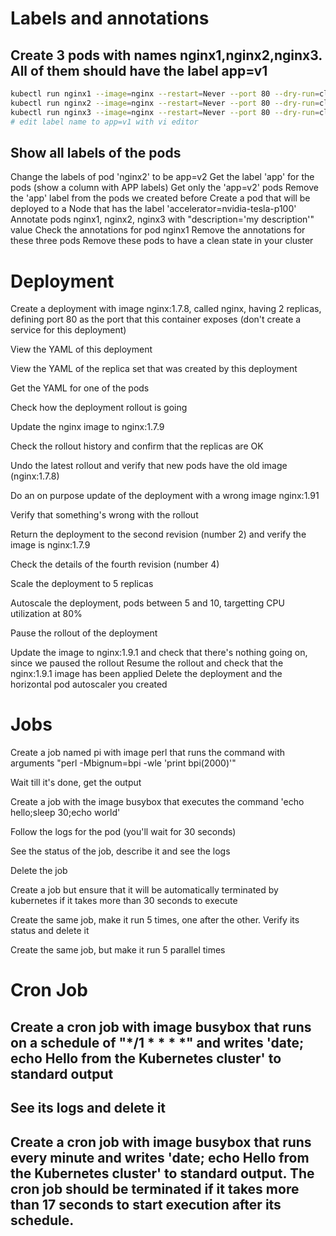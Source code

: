 # Labels and annotations

## Create 3 pods with names nginx1,nginx2,nginx3. All of them should have the label app=v1
```bash
kubectl run nginx1 --image=nginx --restart=Never --port 80 --dry-run=client -o yaml > nginx1.yaml
kubectl run nginx2 --image=nginx --restart=Never --port 80 --dry-run=client -o yaml > nginx2.yaml
kubectl run nginx3 --image=nginx --restart=Never --port 80 --dry-run=client -o yaml > nginx3.yaml
# edit label name to app=v1 with vi editor
```

## Show all labels of the pods
Change the labels of pod 'nginx2' to be app=v2
Get the label 'app' for the pods (show a column with APP labels)
Get only the 'app=v2' pods
Remove the 'app' label from the pods we created before
Create a pod that will be deployed to a Node that has the label 'accelerator=nvidia-tesla-p100'
Annotate pods nginx1, nginx2, nginx3 with "description='my description'" value
Check the annotations for pod nginx1
Remove the annotations for these three pods
Remove these pods to have a clean state in your cluster

# Deployment

Create a deployment with image nginx:1.7.8, called nginx, having 2 replicas, defining port 80 as the port that this container exposes (don't create a service for this deployment)

View the YAML of this deployment

View the YAML of the replica set that was created by this deployment

Get the YAML for one of the pods

Check how the deployment rollout is going

Update the nginx image to nginx:1.7.9

Check the rollout history and confirm that the replicas are OK

Undo the latest rollout and verify that new pods have the old image (nginx:1.7.8)

Do an on purpose update of the deployment with a wrong image nginx:1.91

Verify that something's wrong with the rollout

Return the deployment to the second revision (number 2) and verify the image is nginx:1.7.9

Check the details of the fourth revision (number 4)

Scale the deployment to 5 replicas

Autoscale the deployment, pods between 5 and 10, targetting CPU utilization at 80%

Pause the rollout of the deployment

Update the image to nginx:1.9.1 and check that there's nothing going on, since we paused the rollout
Resume the rollout and check that the nginx:1.9.1 image has been applied
Delete the deployment and the horizontal pod autoscaler you created

# Jobs
Create a job named pi with image perl that runs the command with arguments "perl -Mbignum=bpi -wle 'print bpi(2000)'"

Wait till it's done, get the output

Create a job with the image busybox that executes the command 'echo hello;sleep 30;echo world'

Follow the logs for the pod (you'll wait for 30 seconds)

See the status of the job, describe it and see the logs

Delete the job

Create a job but ensure that it will be automatically terminated by kubernetes if it takes more than 30 seconds to execute

Create the same job, make it run 5 times, one after the other. Verify its status and delete it

Create the same job, but make it run 5 parallel times

# Cron Job
## Create a cron job with image busybox that runs on a schedule of "*/1 * * * *" and writes 'date; echo Hello from the Kubernetes cluster' to standard output

## See its logs and delete it

## Create a cron job with image busybox that runs every minute and writes 'date; echo Hello from the Kubernetes cluster' to standard output. The cron job should be terminated if it takes more than 17 seconds to start execution after its schedule.

